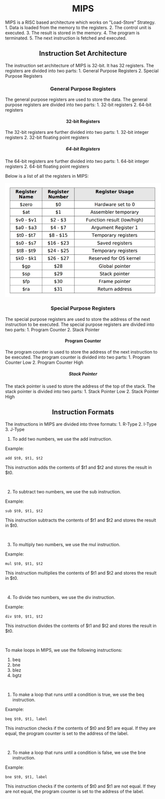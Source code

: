<center>
<h1>MIPS</h1>
</center>
MIPS is a RISC based architecture which works on "Load-Store" Strategy.
<br>
1. Data is loaded from the memory to the registers.
2. The control unit is executed.
3. The result is stored in the memory.
4. The program is terminated.
5. The next instruction is fetched and executed.

<br>

<center>
<h2>Instruction Set Architecture</h2>
</center>
The instruction set architecture of MIPS is 32-bit. It has 32 registers. The registers are divided into two parts:
1. General Purpose Registers
2. Special Purpose Registers

<br>

<center>
<h3>General Purpose Registers</h3>
</center>
The general purpose registers are used to store the data. The general purpose registers are divided into two parts:
1. 32-bit registers
2. 64-bit registers

<br>

<center>
<h4>32-bit Registers</h4>
</center>
The 32-bit registers are further divided into two parts:
1. 32-bit integer registers
2. 32-bit floating point registers

<br>

<center>
<h5>64-bit Registers</h5>
</center>
The 64-bit registers are further divided into two parts:
1. 64-bit integer registers
2. 64-bit floating point registers

<br>


Below is a list of all the registers in MIPS:

<img src="assets/Registers.jpg">

<br>

<center>
<h3>Special Purpose Registers</h3>
</center>
The special purpose registers are used to store the address of the next instruction to be executed. The special purpose registers are divided into two parts:
1. Program Counter
2. Stack Pointer

<br>

<center>
<h4>Program Counter</h4>
</center>
The program counter is used to store the address of the next instruction to be executed. The program counter is divided into two parts:
1. Program Counter Low
2. Program Counter High

<br>

<center>
<h5>Stack Pointer</h5>
</center>
The stack pointer is used to store the address of the top of the stack. The stack pointer is divided into two parts:
1. Stack Pointer Low
2. Stack Pointer High

<br>

<center>
<h2>Instruction Formats</h2>
</center>
The instructions in MIPS are divided into three formats:
1. R-Type
2. I-Type
3. J-Type

<br>

<!-- <center>
<h3>R-Type</h3>
</center>
The R-Type instructions are used to perform arithmetic operations. The R-Type instructions are divided into two parts:
1. Arithmetic Instructions
2. Logical Instructions

<br>

<center>
<h4>Arithmetic Instructions</h4>
</center>
The arithmetic instructions are used to perform arithmetic operations. The arithmetic instructions are divided into two parts:
1. Add
2. Subtract

<br>

<center>
<h5>Logical Instructions</h5>
</center>
The logical instructions are used to perform logical operations. The logical instructions are divided into two parts:
1. AND
2. OR

<br>

<center>
<h3>I-Type</h3>
</center>
The I-Type instructions are used to perform arithmetic operations. The I-Type instructions are divided into two parts:
1. Arithmetic Instructions
2. Logical Instructions

<br>

<center>
<h4>Arithmetic Instructions</h4>
</center>
The arithmetic instructions are used to perform arithmetic operations. The arithmetic instructions are divided into two parts:
1. Add
2. Subtract

<br>

<center>
<h5>Logical Instructions</h5>
</center>

The logical instructions are used to perform logical operations. The logical instructions are divided into two parts:
1. AND
2. OR

<br>

<center>
<h3>J-Type</h3>
</center>
The J-Type instructions are used to perform arithmetic operations. The J-Type instructions are divided into two parts:
1. Arithmetic Instructions
2. Logical Instructions

<br>

<center>
<h4>Arithmetic Instructions</h4>
</center>

The arithmetic instructions are used to perform arithmetic operations. The arithmetic instructions are divided into two parts:
1. Add
2. Subtract

<br>

<center>
<h5>Logical Instructions</h5>
</center>
The logical instructions are used to perform logical operations. The logical instructions are divided into two parts:
1. AND
2. OR

<br>

<center>
<h2>Instruction Set</h2>
</center>
The instruction set of MIPS is divided into two parts:
1. Arithmetic Instructions
2. Logical Instructions

<br>

<center>
<h3>Arithmetic Instructions</h3>
</center>
The arithmetic instructions are used to perform arithmetic operations. The arithmetic instructions are divided into two parts:
1. Add
2. Subtract -->


1. To add two numbers, we use the add instruction.

Example: 
```assembly
add $t0, $t1, $t2
```
This instruction adds the contents of $t1 and $t2 and stores the result in $t0.

<br>

2. To subtract two numbers, we use the sub instruction.

Example: 
```assembly
sub $t0, $t1, $t2
```

This instruction subtracts the contents of $t1 and $t2 and stores the result in $t0.

<br>

3. To multiply two numbers, we use the mul instruction.

Example: 
```assembly
mul $t0, $t1, $t2
```

This instruction multiplies the contents of $t1 and $t2 and stores the result in $t0.

<br>

4. To divide two numbers, we use the div instruction.

Example: 
```assembly
div $t0, $t1, $t2
```

This instruction divides the contents of $t1 and $t2 and stores the result in $t0.

<br>

<!-- 5. To perform bitwise AND operation, we use the and instruction.

Example: 
```assembly
and $t0, $t1, $t2
```

This instruction performs bitwise AND operation on the contents of $t1 and $t2 and stores the result in $t0.

<br>

6. To perform bitwise OR operation, we use the or instruction.

Example: 
```assembly
or $t0, $t1, $t2
```

This instruction performs bitwise OR operation on the contents of $t1 and $t2 and stores the result in $t0.

<br> -->

To make loops in MIPS, we use the following instructions:
1. beq
2. bne
3. blez
4. bgtz

<br>

1. To make a loop that runs until a condition is true, we use the beq instruction.

Example: 
```assembly
beq $t0, $t1, label
```

This instruction checks if the contents of $t0 and $t1 are equal. If they are equal, the program counter is set to the address of the label.

<br>

2. To make a loop that runs until a condition is false, we use the bne instruction.

Example: 
```assembly
bne $t0, $t1, label
```

This instruction checks if the contents of $t0 and $t1 are not equal. If they are not equal, the program counter is set to the address of the label.

<br>